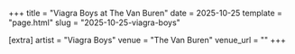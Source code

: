 +++
title = "Viagra Boys at The Van Buren"
date = 2025-10-25
template = "page.html"
slug = "2025-10-25-viagra-boys"

[extra]
artist = "Viagra Boys"
venue = "The Van Buren"
venue_url = ""
+++
